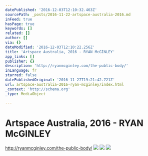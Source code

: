 ```yaml
---
datePublished: '2016-12-03T12:10:32.463Z'
sourcePath: _posts/2016-11-22-artspace-australia-2016.md
inFeed: true
hasPage: true
keywords: []
related: []
author: []
via: {}
dateModified: '2016-12-03T12:10:22.256Z'
title: 'Artspace Australia, 2016 - RYAN McGINLEY'
app_links: []
publisher: {}
description: 'http://ryanmcginley.com/the-public-body/'
inLanguage: fr
starred: false
datePublishedOriginal: '2016-11-27T19:21:42.721Z'
url: artspace-australia-2016-ryan-mcginley/index.html
_context: 'http://schema.org'
_type: MediaObject

---
```

# Artspace Australia, 2016 - RYAN McGINLEY

http://ryanmcginley.com/the-public-body/
![](https://the-grid-user-content.s3-us-west-2.amazonaws.com/ca893154-14dd-48ad-b459-90757c5f5c4f.jpg)
![](https://the-grid-user-content.s3-us-west-2.amazonaws.com/7fa6d510-0a99-4cda-9a6c-03c4d1213ab6.jpg)
![](https://the-grid-user-content.s3-us-west-2.amazonaws.com/1de83f00-83e6-4dfe-882f-3c6a86830936.jpg)
